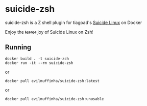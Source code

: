 # suicide-zsh

suicide-zsh is a Z shell plugin for tiagoad's [Suicide Linux](https://github.com/tiagoad/suicide-linux) on Docker

Enjoy the ~~terror~~ joy of Suicide Linux on Zsh!

## Running
```
docker build . -t suicide-zsh
docker run -it --rm suicide-zsh
``` 
or 
```
docker pull evilmuffinha/suicide-zsh:latest
``` 
or 
```
docker pull evilmuffinha/suicide-zsh:unusable
```
